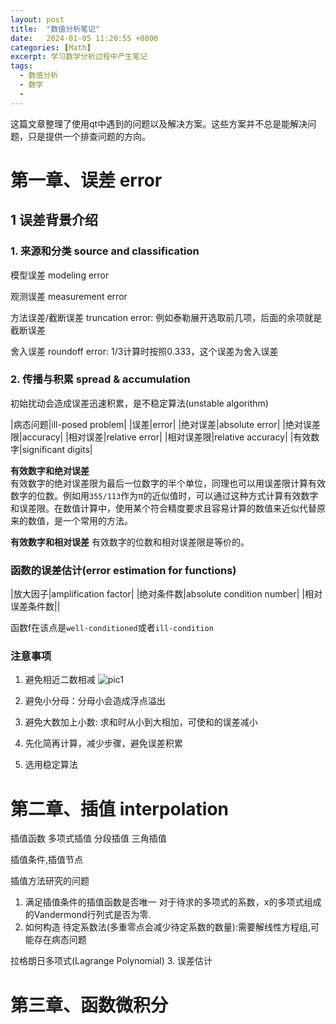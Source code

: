 ```yaml
---
layout: post
title:  "数值分析笔记"
date:   2024-01-05 11:20:55 +0800
categories: [Math]
excerpt: 学习数学分析过程中产生笔记
tags:
  - 数值分析 
  - 数学
  - 
---
```


这篇文章整理了使用qt中遇到的问题以及解决方案。这些方案并不总是能解决问题，只是提供一个排查问题的方向。

# 第一章、误差 error

## 1 误差背景介绍

### 1. 来源和分类 source and classification

模型误差 modeling error

观测误差 measurement error

方法误差/截断误差 truncation error: 例如泰勒展开选取前几项，后面的余项就是截断误差

舍入误差 roundoff error: 1/3计算时按照0.333，这个误差为舍入误差

### 2. 传播与积累 spread & accumulation
初始扰动会造成误差迅速积累，是不稳定算法(unstable algorithm)

|病态问题|ill-posed problem|
|误差|error|
|绝对误差|absolute error|
|绝对误差限|accuracy|
|相对误差|relative error|
|相对误差限|relative accuracy|
|有效数字|significant digits|

**有效数字和绝对误差**  
有效数字的绝对误差限为最后一位数字的半个单位，同理也可以用误差限计算有效数字的位数。例如用`355/113`作为π的近似值时，可以通过这种方式计算有效数字和误差限。在数值计算中，使用某个符合精度要求且容易计算的数值来近似代替原来的数值，是一个常用的方法。

**有效数字和相对误差**
有效数字的位数和相对误差限是等价的。

### 函数的误差估计(error estimation for functions)
|放大因子|amplification factor|
|绝对条件数|absolute condition number|
|相对误差条件数||

函数f在该点是`well-conditioned`或者`ill-condition`

### 注意事项
1. 避免相近二数相减
![pic1](/assets/images/posts/numrical-analysis/01.jpg)

2. 避免小分母：分母小会造成浮点溢出

3. 避免大数加上小数: 求和时从小到大相加，可使和的误差减小

4. 先化简再计算，减少步骤，避免误差积累

5. 选用稳定算法

# 第二章、插值 interpolation

插值函数
多项式插值
分段插值
三角插值

插值条件,插值节点

插值方法研究的问题
1. 满足插值条件的插值函数是否唯一
对于待求的多项式的系数，x的多项式组成的Vandermond行列式是否为零.
2. 如何构造
待定系数法(多重零点会减少待定系数的数量):需要解线性方程组,可能存在病态问题

拉格朗日多项式(Lagrange Polynomial)
3. 误差估计




# 第三章、函数微积分